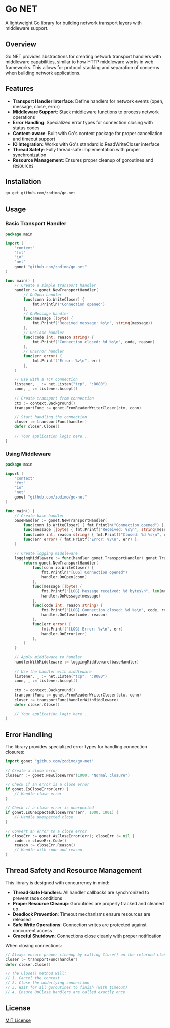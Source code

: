 # Go NET

A lightweight Go library for building network transport layers with middleware support.

## Overview

Go NET provides abstractions for creating network transport handlers with middleware capabilities, similar to how HTTP middleware works in web frameworks. This allows for protocol stacking and separation of concerns when building network applications.

## Features

- **Transport Handler Interface**: Define handlers for network events (open, message, close, error)
- **Middleware Support**: Stack middleware functions to process network operations
- **Error Handling**: Specialized error types for connection closing with status codes
- **Context-aware**: Built with Go's context package for proper cancellation and timeout support
- **IO Integration**: Works with Go's standard io.ReadWriteCloser interface
- **Thread Safety**: Fully thread-safe implementation with proper synchronization
- **Resource Management**: Ensures proper cleanup of goroutines and resources

## Installation

```bash
go get github.com/zodimo/go-net
```

## Usage

### Basic Transport Handler

```go
package main

import (
    "context"
    "fmt"
    "io"
    "net"
    gonet "github.com/zodimo/go-net"
)

func main() {
    // Create a simple transport handler
    handler := gonet.NewTransportHandler(
        // OnOpen handler
        func(conn io.WriteCloser) {
            fmt.Println("Connection opened")
        },
        // OnMessage handler
        func(message []byte) {
            fmt.Printf("Received message: %s\n", string(message))
        },
        // OnClose handler
        func(code int, reason string) {
            fmt.Printf("Connection closed: %d %s\n", code, reason)
        },
        // OnError handler
        func(err error) {
            fmt.Printf("Error: %v\n", err)
        },
    )

    // Use with a TCP connection
    listener, _ := net.Listen("tcp", ":8080")
    conn, _ := listener.Accept()
    
    // Create transport from connection
    ctx := context.Background()
    transportFunc := gonet.FromReaderWriterCloser(ctx, conn)
    
    // Start handling the connection
    closer := transportFunc(handler)
    defer closer.Close()
    
    // Your application logic here...
}
```

### Using Middleware

```go
package main

import (
    "context"
    "fmt"
    "io"
    "net"
    gonet "github.com/zodimo/go-net"
)

func main() {
    // Create base handler
    baseHandler := gonet.NewTransportHandler(
        func(conn io.WriteCloser) { fmt.Println("Connection opened") },
        func(message []byte) { fmt.Printf("Received: %s\n", string(message)) },
        func(code int, reason string) { fmt.Printf("Closed: %d %s\n", code, reason) },
        func(err error) { fmt.Printf("Error: %v\n", err) },
    )
    
    // Create logging middleware
    loggingMiddleware := func(handler gonet.TransportHandler) gonet.TransportHandler {
        return gonet.NewTransportHandler(
            func(conn io.WriteCloser) {
                fmt.Println("[LOG] Connection opened")
                handler.OnOpen(conn)
            },
            func(message []byte) {
                fmt.Printf("[LOG] Message received: %d bytes\n", len(message))
                handler.OnMessage(message)
            },
            func(code int, reason string) {
                fmt.Printf("[LOG] Connection closed: %d %s\n", code, reason)
                handler.OnClose(code, reason)
            },
            func(err error) {
                fmt.Printf("[LOG] Error: %v\n", err)
                handler.OnError(err)
            },
        )
    }
    
    // Apply middleware to handler
    handlerWithMiddleware := loggingMiddleware(baseHandler)
    
    // Use the handler with middleware
    listener, _ := net.Listen("tcp", ":8080")
    conn, _ := listener.Accept()
    
    ctx := context.Background()
    transportFunc := gonet.FromReaderWriterCloser(ctx, conn)
    closer := transportFunc(handlerWithMiddleware)
    defer closer.Close()
    
    // Your application logic here...
}
```

## Error Handling

The library provides specialized error types for handling connection closures:

```go
import gonet "github.com/zodimo/go-net"

// Create a close error
closeErr := gonet.NewCloseError(1000, "Normal closure")

// Check if an error is a close error
if gonet.IsCloseError(err) {
    // Handle close error
}

// Check if a close error is unexpected
if gonet.IsUnexpectedCloseError(err, 1000, 1001) {
    // Handle unexpected close
}

// Convert an error to a close error
if closeErr := gonet.AsCloseError(err); closeErr != nil {
    code := closeErr.Code()
    reason := closeErr.Reason()
    // Handle with code and reason
}
```

## Thread Safety and Resource Management

This library is designed with concurrency in mind:

- **Thread-Safe Handlers**: All handler callbacks are synchronized to prevent race conditions
- **Proper Resource Cleanup**: Goroutines are properly tracked and cleaned up
- **Deadlock Prevention**: Timeout mechanisms ensure resources are released
- **Safe Write Operations**: Connection writes are protected against concurrent access
- **Graceful Shutdown**: Connections close cleanly with proper notification

When closing connections:

```go
// Always ensure proper cleanup by calling Close() on the returned closer
closer := transportFunc(handler)
defer closer.Close()

// The Close() method will:
// 1. Cancel the context
// 2. Close the underlying connection
// 3. Wait for all goroutines to finish (with timeout)
// 4. Ensure OnClose handlers are called exactly once
```

## License

[MIT License](LICENSE)